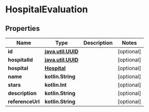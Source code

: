 
# HospitalEvaluation

## Properties
Name | Type | Description | Notes
------------ | ------------- | ------------- | -------------
**id** | [**java.util.UUID**](java.util.UUID.md) |  |  [optional]
**hospitalId** | [**java.util.UUID**](java.util.UUID.md) |  |  [optional]
**hospital** | [**Hospital**](Hospital.md) |  |  [optional]
**name** | **kotlin.String** |  |  [optional]
**stars** | **kotlin.Int** |  |  [optional]
**description** | **kotlin.String** |  |  [optional]
**referenceUrl** | **kotlin.String** |  |  [optional]



